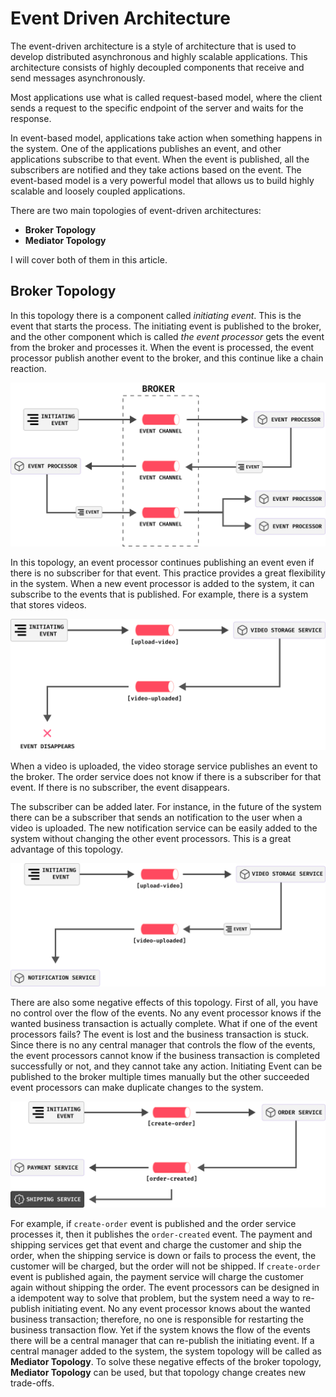# Event Driven Architecture

The event-driven architecture is a style of architecture that is used to develop distributed asynchronous and highly scalable applications. This architecture consists of highly decoupled components that receive and send messages asynchronously.

Most applications use what is called request-based model, where the client sends a request to the specific endpoint of the server and waits for the response.

 In event-based model, applications take action when something happens in the system. One of the applications publishes an event, and other applications subscribe to that event. When the event is published, all the subscribers are notified and they take actions based on the event. The event-based model is a very powerful model that allows us to build highly scalable and loosely coupled applications.

There are two main topologies of event-driven architectures:

  * **Broker Topology**
  * **Mediator Topology**

I will cover both of them in this article.

## Broker Topology

In this topology there is a component called *initiating event*. This is the event that starts the process. The initiating event is published to the broker, and the other component which is called *the event processor* gets the event from the broker and processes it. When the event is processed, the event processor publish another event to the broker, and this continue like a chain reaction.

<img src="broker_topology_structure.svg" width=600>

In this topology, an event processor continues publishing an event even if there is no subscriber for that event. This practice provides a great flexibility in the system. When a new event processor is added to the system, it can subscribe to the events that is published. For example, there is a system that stores videos.

<img src="broker_topology_extensibility-1.svg" width=600>

 When a video is uploaded, the video storage service publishes an event to the broker. The order service does not know if there is a subscriber for that event. If there is no subscriber, the event disappears.

 The subscriber can be added later. For instance, in the future of the system there can be a subscriber that sends an notification to the user when a video is uploaded. The new notification service can be easily added to the system without changing the other event processors. This is a great advantage of this topology.


<img src="broker_topology_extensibility-2.svg" width=600>



There are also some negative effects of this topology. First of all, you have no control over the flow of the events. No any event processor knows if the wanted business transaction is actually complete. What if one of the event processors fails? The event is lost and the business transaction is stuck. Since there is no any central manager that controls the flow of the events, the event processors cannot know if the business transaction is completed successfully or not, and they cannot take any action. Initiating Event can be published to the broker multiple times manually but the other succeeded event processors can make duplicate changes to the system. 

<img src="broker_topology_failures.svg" width=600>

For example,
if `create-order` event is published and the order service processes it, then it publishes the `order-created` event. The payment and shipping services get that event and charge the customer and ship the order, when the shipping service is down or fails to process the event, the customer will be charged, but the order will not be shipped. If `create-order` event is published again, the payment service will charge the customer again without shipping the order. The event processors can be designed in a idempotent way to solve that problem, but the system need a way to re-publish initiating event. No any event processor knows about the wanted business transaction; therefore, no one is responsible for restarting the business transaction flow. Yet if the system knows the flow of the events there will be a central manager that can re-publish the initiating event. If a central manager added to the system, the system topology will be called as **Mediator Topology**.
To solve these negative effects of the broker topology,  **Mediator Topology** can be used, but that topology change creates new trade-offs.
